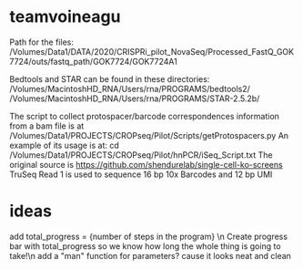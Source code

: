 # teamvoineagu

Path for the files:
/Volumes/Data1/DATA/2020/CRISPRi_pilot_NovaSeq/Processed_FastQ_GOK7724/outs/fastq_path/GOK7724/GOK7724A1

Bedtools and STAR can be found in these directories:
/Volumes/MacintoshHD_RNA/Users/rna/PROGRAMS/bedtools2/
/Volumes/MacintoshHD_RNA/Users/rna/PROGRAMS/STAR-2.5.2b/

The script to collect protospacer/barcode correspondences information from a bam file is at 
/Volumes/Data1/PROJECTS/CROPseq/Pilot/Scripts/getProtospacers.py
An example of its usage is at: 
cd /Volumes/Data1/PROJECTS/CROPseq/Pilot/hnPCR/iSeq_Script.txt
The original source is https://github.com/shendurelab/single-cell-ko-screens
TruSeq Read 1 is used to sequence 16 bp 10x Barcodes and 12 bp UMI

# ideas
add total_progress = {number of steps in the program} \n
Create progress bar with total_progress so we know how long the whole thing is going to take!\n
add a "man" function for parameters? cause it looks neat and clean
